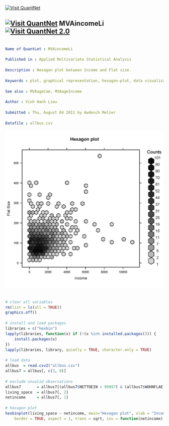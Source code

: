 
[<img src="https://github.com/QuantLet/Styleguide-and-Validation-procedure/blob/master/pictures/banner.png" alt="Visit QuantNet">](http://quantlet.de/index.php?p=info)

## [<img src="https://github.com/QuantLet/Styleguide-and-Validation-procedure/blob/master/pictures/qloqo.png" alt="Visit QuantNet">](http://quantlet.de/) **MVAincomeLi** [<img src="https://github.com/QuantLet/Styleguide-and-Validation-procedure/blob/master/pictures/QN2.png" width="60" alt="Visit QuantNet 2.0">](http://quantlet.de/d3/ia)

```yaml

Name of QuantLet : MVAincomeLi

Published in : Applied Multivariate Statistical Analysis

Description : Hexagon plot between Income and Flat size.

Keywords : plot, graphical representation, hexagon-plot, data visualization, financial

See also : MVAageCom, MVAageIncome

Author : Vinh Hanh Lieu

Submitted : Thu, August 04 2011 by Awdesch Melzer

Datafile : allbus.csv

```

![Picture1](MVAincomeLi.jpg)


```r

# clear all variables
rm(list = ls(all = TRUE))
graphics.off()

# install and load packages
libraries = c("hexbin")
lapply(libraries, function(x) if (!(x %in% installed.packages())) {
    install.packages(x)
})
lapply(libraries, library, quietly = TRUE, character.only = TRUE)

# load data
allbus  = read.csv2("allbus.csv")
allbus7 = allbus[, c(3, 8)]

# exclude unvalid observations
allbus7       = allbus7[(allbus7$NETTOEIN < 99997) & (allbus7$WOHNFLAE < 998), ]
living_space  = allbus7[, 2]
netincome     = allbus7[, 1]

# hexagon plot
hexbinplot(living_space ~ netincome, main="Hexagon plot", xlab = "Income", ylab = "Flat Size", style = "colorscale", 
    border = TRUE, aspect = 1, trans = sqrt, inv = function(netincome) netincome^2)

```
